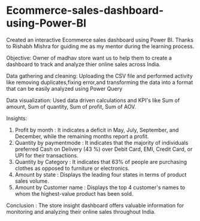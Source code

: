 # Ecommerce-sales-dashboard-using-Power-BI
Created an interactive Ecommerce sales dashboard using Power BI.
Thanks to Rishabh Mishra for guiding me as my mentor during the learning process.

Objective:
Owner of madhav store want us to help them to create a dashboard to track and analyze thier online sales across India.

Data gathering and cleaning:
Uploading the CSV file and performed activity like removing duplicates,fixing error,and transforming the data into a format that can be easily analyzed using Power Query

Data visualization:
Used data driven calculations and KPI's like Sum of amount, Sum of quantity, Sum of profit, Sum of AOV.

Insights:
1. Profit by month : It indicates a deficit in May, July, September, and December, while the remaining months report a profit.
2. Quantity by paymentmode : It indicates that the majority of individuals preferred Cash on Delivery (43 %) over Debit Card, EMI, Credit Card, or UPI for their transactions.
3. Quantity by Category : It indicates that 63% of people are purchasing clothes as opposed to furniture or electronics.
4. Amount by state : Displays the leading four states in terms of product sales volume.
5. Amount by Customer name :
Displays the top 4 customer's names to whom the highest-value product has been sold.

Conclusion :
The store insight dashboard offers valuable information for monitoring and analyzing their online sales throughout India.
